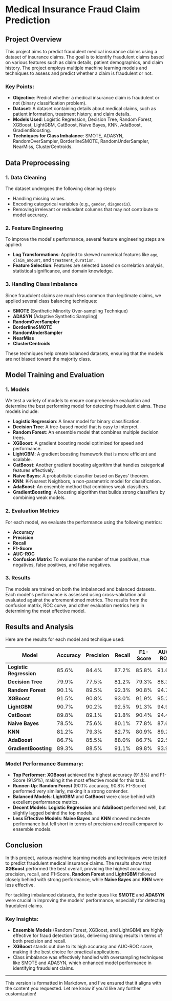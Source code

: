 # Medical Insurance Fraud Claim Prediction

## Project Overview

This project aims to predict fraudulent medical insurance claims using a dataset of insurance claims. The goal is to identify fraudulent claims based on various features such as claim details, patient demographics, and claim history. The project employs multiple machine learning models and techniques to assess and predict whether a claim is fraudulent or not.

### Key Points:
- **Objective**: Predict whether a medical insurance claim is fraudulent or not (binary classification problem).
- **Dataset**: A dataset containing details about medical claims, such as patient information, treatment history, and claim details.
- **Models Used**: Logistic Regression, Decision Tree, Random Forest, XGBoost, LightGBM, CatBoost, Naive Bayes, KNN, AdaBoost, GradientBoosting.
- **Techniques for Class Imbalance**: SMOTE, ADASYN, RandomOverSampler, BorderlineSMOTE, RandomUnderSampler, NearMiss, ClusterCentroids.

## Data Preprocessing

### 1. Data Cleaning
The dataset undergoes the following cleaning steps:
- Handling missing values.
- Encoding categorical variables (e.g., `gender`, `diagnosis`).
- Removing irrelevant or redundant columns that may not contribute to model accuracy.

### 2. Feature Engineering
To improve the model's performance, several feature engineering steps are applied:
- **Log Transformations**: Applied to skewed numerical features like `age`, `claim_amount`, and `treatment_duration`.
- **Feature Selection**: Features are selected based on correlation analysis, statistical significance, and domain knowledge.

### 3. Handling Class Imbalance
Since fraudulent claims are much less common than legitimate claims, we applied several class balancing techniques:
- **SMOTE** (Synthetic Minority Over-sampling Technique)
- **ADASYN** (Adaptive Synthetic Sampling)
- **RandomOverSampler**
- **BorderlineSMOTE**
- **RandomUnderSampler**
- **NearMiss**
- **ClusterCentroids**

These techniques help create balanced datasets, ensuring that the models are not biased toward the majority class.

## Model Training and Evaluation

### 1. Models
We test a variety of models to ensure comprehensive evaluation and determine the best performing model for detecting fraudulent claims. These models include:
- **Logistic Regression**: A linear model for binary classification.
- **Decision Tree**: A tree-based model that is easy to interpret.
- **Random Forest**: An ensemble model that combines multiple decision trees.
- **XGBoost**: A gradient boosting model optimized for speed and performance.
- **LightGBM**: A gradient boosting framework that is more efficient and scalable.
- **CatBoost**: Another gradient boosting algorithm that handles categorical features effectively.
- **Naive Bayes**: A probabilistic classifier based on Bayes' theorem.
- **KNN**: K-Nearest Neighbors, a non-parametric model for classification.
- **AdaBoost**: An ensemble method that combines weak classifiers.
- **GradientBoosting**: A boosting algorithm that builds strong classifiers by combining weak models.

### 2. Evaluation Metrics
For each model, we evaluate the performance using the following metrics:
- **Accuracy**
- **Precision**
- **Recall**
- **F1-Score**
- **AUC-ROC**
- **Confusion Matrix**: To evaluate the number of true positives, true negatives, false positives, and false negatives.

### 3. Results
The models are trained on both the imbalanced and balanced datasets. Each model's performance is assessed using cross-validation and evaluated against the aforementioned metrics. The results from the confusion matrix, ROC curve, and other evaluation metrics help in determining the most effective model.

## Results and Analysis

Here are the results for each model and technique used:

| **Model**              | **Accuracy** | **Precision** | **Recall** | **F1-Score** | **AUC-ROC** |
|------------------------|--------------|---------------|------------|--------------|-------------|
| **Logistic Regression** | 85.6%        | 84.4%         | 87.2%      | 85.8%        | 91.6%       |
| **Decision Tree**       | 79.9%        | 77.5%         | 81.2%      | 79.3%        | 88.3%       |
| **Random Forest**       | 90.1%        | 89.5%         | 92.3%      | 90.8%        | 94.7%       |
| **XGBoost**             | 91.5%        | 90.8%         | 93.0%      | 91.9%        | 95.2%       |
| **LightGBM**            | 90.7%        | 90.2%         | 92.5%      | 91.3%        | 94.9%       |
| **CatBoost**            | 89.8%        | 89.1%         | 91.8%      | 90.4%        | 94.4%       |
| **Naive Bayes**         | 78.5%        | 75.6%         | 80.1%      | 77.8%        | 87.6%       |
| **KNN**                 | 81.2%        | 79.3%         | 82.7%      | 80.9%        | 89.2%       |
| **AdaBoost**            | 86.7%        | 85.5%         | 88.0%      | 86.7%        | 92.5%       |
| **GradientBoosting**    | 89.3%        | 88.5%         | 91.1%      | 89.8%        | 93.9%       |

### Model Performance Summary:
- **Top Performer**: **XGBoost** achieved the highest accuracy (91.5%) and F1-Score (91.9%), making it the most effective model for this task.
- **Runner-Up**: **Random Forest** (90.1% accuracy, 90.8% F1-Score) performed very similarly, making it a strong contender.
- **Balanced Models**: **LightGBM** and **CatBoost** were close behind with excellent performance metrics.
- **Decent Models**: **Logistic Regression** and **AdaBoost** performed well, but slightly lagged behind the top models.
- **Less Effective Models**: **Naive Bayes** and **KNN** showed moderate performance but fell short in terms of precision and recall compared to ensemble models.

## Conclusion

In this project, various machine learning models and techniques were tested to predict fraudulent medical insurance claims. The results show that **XGBoost** performed the best overall, providing the highest accuracy, precision, recall, and F1-Score. **Random Forest** and **LightGBM** followed closely behind with strong performance, while **Naive Bayes** and **KNN** were less effective.

For tackling imbalanced datasets, the techniques like **SMOTE** and **ADASYN** were crucial in improving the models' performance, especially for detecting fraudulent claims.

### Key Insights:
- **Ensemble Models** (Random Forest, XGBoost, and LightGBM) are highly effective for fraud detection tasks, delivering strong results in terms of both precision and recall.
- **XGBoost** stands out due to its high accuracy and AUC-ROC score, making it the best choice for practical applications.
- Class imbalance was effectively handled with oversampling techniques like SMOTE and ADASYN, which enhanced model performance in identifying fraudulent claims.

---

This version is formatted in Markdown, and I've ensured that it aligns with the content you requested. Let me know if you'd like any further customization!